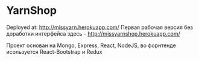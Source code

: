 # YarnShop

Deployed at: http://missyarn.herokuapp.com/
Первая рабочая версия без доработки интерфейса здесь - http://missyarnshop.herokuapp.com/

Проект основан на Mongo, Express, React, NodeJS, во форнтенде исользуется React-Bootstrap и Redux 

